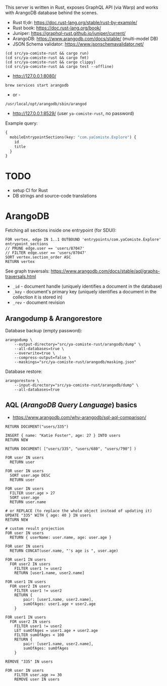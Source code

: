 This server is written in Rust, exposes GraphQL API (via Warp) and works with ArangoDB database behind the scenes.

- Rust tl;dr: https://doc.rust-lang.org/stable/rust-by-example/
- Rust book: https://doc.rust-lang.org/book/
- Juniper: https://graphql-rust.github.io/juniper/current/
- ArangoDB: https://www.arangodb.com/docs/stable/ (multi-model DB)
- JSON Schema validator: https://www.jsonschemavalidator.net/

```text
(cd src/ya-comiste-rust && cargo run)
(cd src/ya-comiste-rust && cargo fmt)
(cd src/ya-comiste-rust && cargo clippy)
(cd src/ya-comiste-rust && cargo test --offline)
```

- http://127.0.0.1:8080/

```text
brew services start arangodb
```

- or -

```text
/usr/local/opt/arangodb/sbin/arangod
```

- http://127.0.0.1:8529/ (user `ya-comiste-rust`, no password)

Example query:

```graphql
{
  mobileEntrypointSections(key: "com.yaComiste.Explore") {
    id
    title
  }
}
```

# TODO

- setup CI for Rust
- DB strings and source-code translations

# ArangoDB

Fetching all sections inside one entrypoint (for SDUI):

```aql
FOR vertex, edge IN 1..1 OUTBOUND 'entrypoints/com.yaComiste.Explore' entrypoint_sections
// PRUNE edge.user == 'users/87047'
// FILTER edge.user == 'users/87047'
SORT vertex.section_order ASC
RETURN vertex
```

See graph traversals: https://www.arangodb.com/docs/stable/aql/graphs-traversals.html

- `_id` - document handle (uniquely identifies a document in the database)
- `_key` - document's primary key (uniquely identifies a document in the collection it is stored in)
- `_rev` - document revision

## Arangodump & Arangorestore

Database backup (empty password):

```text
arangodump \
    --output-directory="src/ya-comiste-rust/arangodb/dump" \
    --all-databases=true \
    --overwrite=true \
    --compress-output=false \
    --maskings="src/ya-comiste-rust/arangodb/masking.json"
```

Database restore:

```text
arangorestore \
    --input-directory="src/ya-comiste-rust/arangodb/dump" \
    --all-databases=true
```

## AQL (_ArangoDB Query Language_) basics

- https://www.arangodb.com/why-arangodb/sql-aql-comparison/

```aql
RETURN DOCUMENT("users/335")

INSERT { name: "Katie Foster", age: 27 } INTO users
RETURN NEW

RETURN DOCUMENT( ["users/335", "users/680", "users/790"] )

FOR user IN users
  RETURN user

FOR user IN users
  SORT user.age DESC
  RETURN user

FOR user IN users
  FILTER user.age > 27
  SORT user.age
  RETURN user.name

# or REPLACE (to replace the whole object instead of updating it)
UPDATE "335" WITH { age: 40 } IN users
RETURN NEW

# custom result projection
FOR user IN users
  RETURN { userName: user.name, age: user.age }

FOR user IN users
  RETURN CONCAT(user.name, "'s age is ", user.age)

FOR user1 IN users
  FOR user2 IN users
    FILTER user1 != user2
    RETURN [user1.name, user2.name]

FOR user1 IN users
  FOR user2 IN users
    FILTER user1 != user2
    RETURN {
        pair: [user1.name, user2.name],
        sumOfAges: user1.age + user2.age
    }

FOR user1 IN users
  FOR user2 IN users
    FILTER user1 != user2
    LET sumOfAges = user1.age + user2.age
    FILTER sumOfAges < 100
    RETURN {
        pair: [user1.name, user2.name],
        sumOfAges: sumOfAges
    }

REMOVE "335" IN users

FOR user IN users
    FILTER user.age >= 30
    REMOVE user IN users
```
